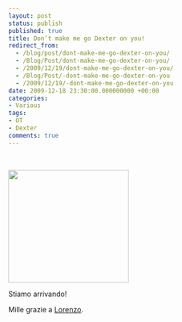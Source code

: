 ```yaml
---
layout: post
status: publish
published: true
title: Don’t make me go Dexter on you!
redirect_from: 
  - /blog/post/dont-make-me-go-dexter-on-you/
  - /Blog/Post/dont-make-me-go-dexter-on-you/
  - /2009/12/19/dont-make-me-go-dexter-on-you/
  - /Blog/Post/-dont-make-me-go-dexter-on-you
  - /2009/12/19/-dont-make-me-go-dexter-on-you
date: 2009-12-18 23:30:00.000000000 +00:00
categories:
- Various
tags:
- OT
- Dexter
comments: true
---
```

<p>
	&nbsp;</p>
<p>
	<a href="http://imperugo.tostring.it/Content/Uploaded/image/3c90f827-1482-4588-b03a-bdfa5e6919da.jpg" rel="shadowbox"><img alt="" border="0" height="224" src="http://imperugo.tostring.it/Content/Uploaded/image/ca09bfef-87b9-44bf-87c6-5643bcb121d7.jpg" style="border-right-width: 0px; display: inline; border-top-width: 0px; border-bottom-width: 0px; border-left-width: 0px" title="" width="240" /></a></p>
<p>
	Stiamo arrivando!</p>
<p>
	Mille grazie a <a href="http://www.geniodelmale.info/" rel="nofollow" target="_blank" title="Lorenzo Barbieri">Lorenzo</a>.</p>
